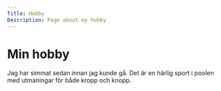```yaml
---
Title: Hobby
Description: Page about my hobby
---
```


Min hobby
==================

Jag har simmat sedan innan jag kunde gå. Det är en härlig sport i poolen med utmaningar för både kropp och knopp.
